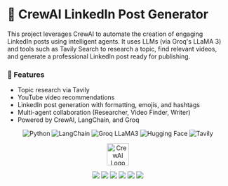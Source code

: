 # 🤖 CrewAI LinkedIn Post Generator

This project leverages CrewAI to automate the creation of engaging LinkedIn posts using intelligent agents. It uses LLMs (via Groq's LLaMA 3) and tools such as Tavily Search to research a topic, find relevant videos, and generate a professional LinkedIn post ready for publishing.
 
### 📌 Features
- Topic research via Tavily
- YouTube video recommendations
- LinkedIn post generation with formatting, emojis, and hashtags
- Multi-agent collaboration (Researcher, Video Finder, Writer)
- Powered by CrewAI, LangChain, and Groq
<p align="center"> <!-- Python --> <img src="https://img.shields.io/badge/Python-3776AB?style=for-the-badge&logo=python&logoColor=white" alt="Python" /> <!-- LangChain --> <img src="https://img.shields.io/badge/LangChain-000000?style=for-the-badge&logo=LangChain&logoColor=white" alt="LangChain" /> <!-- Groq --> <img src="https://img.shields.io/badge/Groq-LLaMA3-blueviolet?style=for-the-badge&logo=groq&logoColor=white" alt="Groq LLaMA3" /> <!-- Hugging Face --> <img src="https://img.shields.io/badge/HuggingFace-FFBF00?style=for-the-badge&logo=huggingface&logoColor=black" alt="Hugging Face" /> <!-- Tavily --> <img src="https://img.shields.io/badge/Tavily-3F3F3F?style=for-the-badge&logo=google&logoColor=white" alt="Tavily" /> </p> <p align="center"> <!-- CrewAI logo as image instead of badge --> <img src="https://registry.npmmirror.com/@lobehub/icons-static-png/latest/files/dark/crewai-color.png" alt="CrewAI Logo" height="50" /> </p>


  <p align="center"> 
   <img src="https://img.shields.io/badge/Python-3776AB?style=for-the-badge&logo=python&logoColor=white" /> 
   <img src="https://img.shields.io/badge/CrewAI-000000?style=for-the-badge&logo=data:image/svg+xml;base64,&logoColor=white" /> 
   <img src="https://img.shields.io/badge/LangChain-000000?style=for-the-badge&logo=LangChain&logoColor=white" /> 
   <img src="https://img.shields.io/badge/Groq-LLaMA3-blueviolet?style=for-the-badge&logo=groq&logoColor=white" /> 
   <img src="https://img.shields.io/badge/HuggingFace-FFBF00?style=for-the-badge&logo=huggingface&logoColor=black" /> 
   <img src="https://img.shields.io/badge/Tavily-3F3F3F?style=for-the-badge&logo=google&logoColor=white" /> </p>
